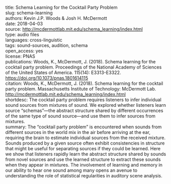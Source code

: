 title: Schema Learning for the Cocktail Party Problem  
slug: schema-learning  
authors: Kevin J.P. Woods & Josh H. McDermott  
date: 2018-04-03    
source: http://mcdermottlab.mit.edu/schema_learning/index.html  
type: audio files  
languages: cross-linguistic  
tags: sound-sources, audition, schema  
open_access: yes  
license: PNAS  
publications: Woods, K., McDermott, J. (2018). Schema learning for the cocktail party problem. Proceedings of the National Academy of Sciences of the United States of America. 115(14): E3313-E3322. https://doi.org/10.1073/pnas.1801614115  
citation: Woods, K., McDermott, J. (2018). Schema learning for the cocktail party problem. Massachusetts Institute of Technology: McDermott Lab. http://mcdermottlab.mit.edu/schema_learning/index.html  
shortdesc: The cocktail party problem requires listeners to infer individual sound
sources from mixtures of sound. We explored whether listeners learn source “schemas”—the abstract structure shared by different occurrences of the same type of sound source—and use them to infer sources from mixtures.  
summary: The “cocktail party problem” is encountered when sounds from different sources in the world mix in the air before arriving at the ear, requiring the brain to estimate individual sources from the received mixture. Sounds produced by a given source often exhibit consistencies in structure that might be useful for separating sources if they could be learned. Here we show that listeners rapidly learn the abstract structure shared by sounds from novel sources and use the learned structure to extract these sounds when they appear in mixtures. The involvement of learning and memory in our ability to hear one sound among many opens an avenue to understanding the role of statistical regularities in auditory scene analysis.  
